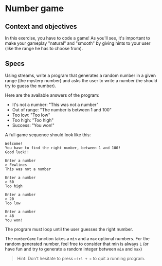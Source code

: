 # Number game

## Context and objectives

In this exercise, you have to code a game!
As you'll see, it's important to make your gameplay "natural" and "smooth" by giving hints to your user (like the range he has to choose from).

## Specs

Using streams, write a program that generates a random number in a given range (the mystery number) and asks the user to write a number (he should try to guess the number).

Here are the available answers of the program:

- It's not a number: "This was not a number"
- Out of range: "The number is between 1 and 100"
- Too low: "Too low"
- Too high: "Too high"
- Success: "You won!"

A full game sequence should look like this: 

```
Welcome!
You have to find the right number, between 1 and 100!
Good luck!!

Enter a number
> Fewlines
This was not a number

Enter a number
> 50
Too high

Enter a number
> 20
Too low

Enter a number
> 48
You won!
```

The program must loop until the user guesses the right number.

The `numberGame` function takes a `min` and a `max` optional numbers. For the random generated number, feel free to consider that min is always `1` (or have fun and try to generate a random integer between `min` and `max`)

> Hint: Don't hesitate to press `ctrl + c` to quit a running program.
